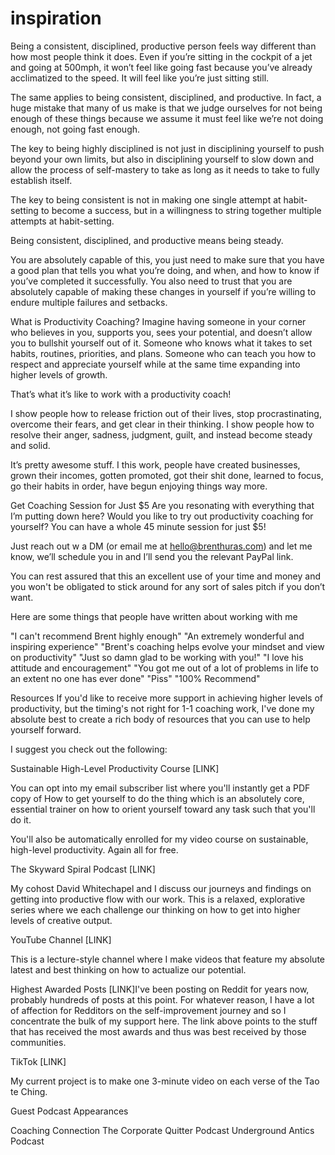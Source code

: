 # inspiration

Being a consistent, disciplined, productive person feels way different than how most people think it does.
Even if you’re sitting in the cockpit of a jet and going at 500mph, it won’t feel like going fast because you’ve already acclimatized to the speed. It will feel like you’re just sitting still.

The same applies to being consistent, disciplined, and productive. In fact, a huge mistake that many of us make is that we judge ourselves for not being enough of these things because we assume it must feel like we’re not doing enough, not going fast enough.

The key to being highly disciplined is not just in disciplining yourself to push beyond your own limits, but also in disciplining yourself to slow down and allow the process of self-mastery to take as long as it needs to take to fully establish itself.

The key to being consistent is not in making one single attempt at habit-setting to become a success, but in a willingness to string together multiple attempts at habit-setting.

Being consistent, disciplined, and productive means being steady.

You are absolutely capable of this, you just need to make sure that you have a good plan that tells you what you’re doing, and when, and how to know if you’ve completed it successfully. You also need to trust that you are absolutely capable of making these changes in yourself if you’re willing to endure multiple failures and setbacks.

What is Productivity Coaching?
Imagine having someone in your corner who believes in you, supports you, sees your potential, and doesn’t allow you to bullshit yourself out of it. Someone who knows what it takes to set habits, routines, priorities, and plans. Someone who can teach you how to respect and appreciate yourself while at the same time expanding into higher levels of growth.

That’s what it’s like to work with a productivity coach!

I show people how to release friction out of their lives, stop procrastinating, overcome their fears, and get clear in their thinking. I show people how to resolve their anger, sadness, judgment, guilt, and instead become steady and solid.

It’s pretty awesome stuff. I this work, people have created businesses, grown their incomes, gotten promoted, got their shit done, learned to focus, go their habits in order, have begun enjoying things way more.

Get Coaching Session for Just $5
Are you resonating with everything that I’m putting down here? Would you like to try out productivity coaching for yourself? You can have a whole 45 minute session for just $5!

Just reach out w a DM (or email me at hello@brenthuras.com) and let me know, we’ll schedule you in and I’ll send you the relevant PayPal link.

You can rest assured that this an excellent use of your time and money and you won't be obligated to stick around for any sort of sales pitch if you don’t want.

Here are some things that people have written about working with me

"I can't recommend Brent highly enough"
"An extremely wonderful and inspiring experience"
"Brent's coaching helps evolve your mindset and view on productivity"
"Just so damn glad to be working with you!"
"I love his attitude and encouragement"
"You got me out of a lot of problems in life to an extent no one has ever done"
"Piss"
"100% Recommend"

Resources
If you'd like to receive more support in achieving higher levels of productivity, but the timing's not right for 1-1 coaching work, I've done my absolute best to create a rich body of resources that you can use to help yourself forward.

I suggest you check out the following:

Sustainable High-Level Productivity Course [LINK]

You can opt into my email subscriber list where you'll instantly get a PDF copy of How to get yourself to do the thing which is an absolutely core, essential trainer on how to orient yourself toward any task such that you'll do it.

You'll also be automatically enrolled for my video course on sustainable, high-level productivity. Again all for free.

The Skyward Spiral Podcast [LINK]

My cohost David Whitechapel and I discuss our journeys and findings on getting into productive flow with our work. This is a relaxed, explorative series where we each challenge our thinking on how to get into higher levels of creative output.

YouTube Channel [LINK]

This is a lecture-style channel where I make videos that feature my absolute latest and best thinking on how to actualize our potential.

Highest Awarded Posts [LINK]I've been posting on Reddit for years now, probably hundreds of posts at this point. For whatever reason, I have a lot of affection for Redditors on the self-improvement journey and so I concentrate the bulk of my support here. The link above points to the stuff that has received the most awards and thus was best received by those communities.

TikTok [LINK]

My current project is to make one 3-minute video on each verse of the Tao te Ching.

Guest Podcast Appearances

Coaching Connection
The Corporate Quitter Podcast
Underground Antics Podcast